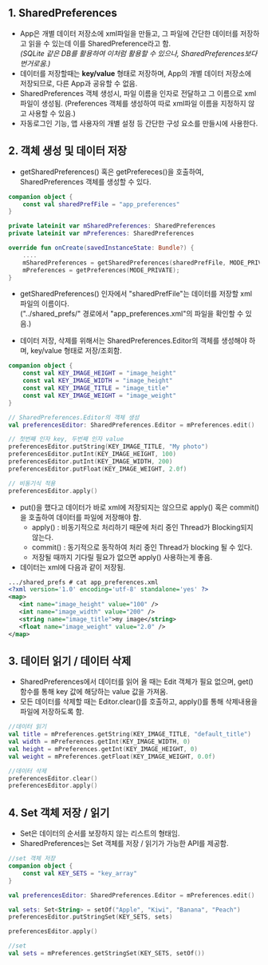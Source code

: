 ## 1. SharedPreferences
- App은 개별 데이터 저장소에 xml파일을 만들고, 그 파일에 간단한 데이터를 저장하고 읽을 수 있는데 이를 SharedPreference라고 함.  
  *(SQLite 같은 DB를 활용하여 이처럼 활용할 수 있으나, SharedPreferences보다 번거로움.)*  
- 데이터를 저장할때는 **key/value** 형태로 저장하며, App의 개별 데이터 저장소에 저장되므로, 다른 App과 공유할 수 없음.
- SharedPreferences 객체 생성시, 파일 이름을 인자로 전달하고 그 이름으로 xml 파일이 생성됨.
  (Preferences 객체를 생성하여 따로 xml파일 이름을 지정하지 않고 사용할 수 있음.)
- 자동로그인 기능, 앱 사용자의 개별 설정 등 간단한 구성 요소를 만들시에 사용한다.

## 2. 객체 생성 및 데이터 저장
- getSharedPreferences() 혹은 getPrefereces()을 호출하여, SharedPreferences 객체를 생성할 수 있다.  
``` kotlin
companion object {
    const val sharedPrefFile = "app_preferences"
}

private lateinit var mSharedPreferences: SharedPreferences
private lateinit var mPreferences: SharedPreferences

override fun onCreate(savedInstanceState: Bundle?) {
    ....
    mSharedPreferences = getSharedPreferences(sharedPrefFile, MODE_PRIVATE);
    mPreferences = getPreferences(MODE_PRIVATE);
}
```
- getSharedPreferences() 인자에서 "sharedPrefFile"는 데이터를 저장할 xml 파일의 이름이다.  
  ("../shared_prefs/" 경로에서 "app_preferences.xml"의 파일을 확인할 수 있음.)  
  
- 데이터 저장, 삭제를 위해서는 SharedPreferences.Editor의 객체를 생성해야 하며, key/value 형태로 저장/조회함.
``` kotlin
companion object {
    const val KEY_IMAGE_HEIGHT = "image_height"
    const val KEY_IMAGE_WIDTH = "image_height"
    const val KEY_IMAGE_TITLE = "image_title"
    const val KEY_IMAGE_WEIGHT = "image_weight"
}

// SharedPreferences.Editor의 객체 생성
val preferencesEditor: SharedPreferences.Editor = mPreferences.edit()

// 첫번째 인자 key, 두번째 인자 value
preferencesEditor.putString(KEY_IMAGE_TITLE, "My photo")
preferencesEditor.putInt(KEY_IMAGE_HEIGHT, 100)
preferencesEditor.putInt(KEY_IMAGE_WIDTH, 200)
preferencesEditor.putFloat(KEY_IMAGE_WEIGHT, 2.0f)

// 비동기식 적용
preferencesEditor.apply()
```
- put()을 했다고 데이터가 바로 xml에 저장되지는 않으므로 apply() 혹은 commit()을 호출하여 데이터를 파일에 저장해야 함.
    - apply() : 비동기적으로 처리하기 때문에 처리 중인 Thread가 Blocking되지 않는다.
    - commit() : 동기적으로 동작하여 처리 중인 Thread가 blocking 될 수 있다.
    - 저장될 때까지 기다릴 필요가 없으면 apply() 사용하는게 좋음.
 - 데이터는 xml에 다음과 같이 저장됨.
 ```xml
.../shared_prefs # cat app_preferences.xml
<?xml version='1.0' encoding='utf-8' standalone='yes' ?>
<map>
    <int name="image_height" value="100" />
    <int name="image_width" value="200" />
    <string name="image_title">my image</string>
    <float name="image_weight" value="2.0" />
</map>
 ```

## 3. 데이터 읽기 / 데이터 삭제
- SharedPreferences에서 데이터를 읽어 올 때는 Edit 객체가 필요 없으며, get() 함수를 통해 key 값에 해당하는 value 값을 가져옴.
- 모든 데이터를 삭제할 때는 Editor.clear()를 호출하고, apply()를 통해 삭제내용을 파일에 저장하도록 함.
``` kotlin
//데이터 읽기
val title = mPreferences.getString(KEY_IMAGE_TITLE, "default_title")
val width = mPreferences.getInt(KEY_IMAGE_WIDTH, 0)
val height = mPreferences.getInt(KEY_IMAGE_HEIGHT, 0)
val weight = mPreferences.getFloat(KEY_IMAGE_WEIGHT, 0.0f)

//데이터 삭제
preferencesEditor.clear()
preferencesEditor.apply()
```

## 4. Set 객체 저장 / 읽기
- Set은 데이터의 순서를 보장하지 않는 리스트의 형태임.
- SharedPreferences는 Set 객체를 저장 / 읽기가 가능한 API를 제공함.
```kotlin
//set 객체 저장
companion object {
    const val KEY_SETS = "key_array"
}

val preferencesEditor: SharedPreferences.Editor = mPreferences.edit()

val sets: Set<String> = setOf("Apple", "Kiwi", "Banana", "Peach")
preferencesEditor.putStringSet(KEY_SETS, sets)

preferencesEditor.apply()

//set 
val sets = mPreferences.getStringSet(KEY_SETS, setOf())
```

